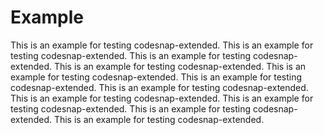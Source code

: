 # Example

This is an example for testing codesnap-extended.
This is an example for testing codesnap-extended.
This is an example for testing codesnap-extended.
This is an example for testing codesnap-extended.
This is an example for testing codesnap-extended.
This is an example for testing codesnap-extended.
This is an example for testing codesnap-extended.
This is an example for testing codesnap-extended.
This is an example for testing codesnap-extended.
This is an example for testing codesnap-extended.
This is an example for testing codesnap-extended.

